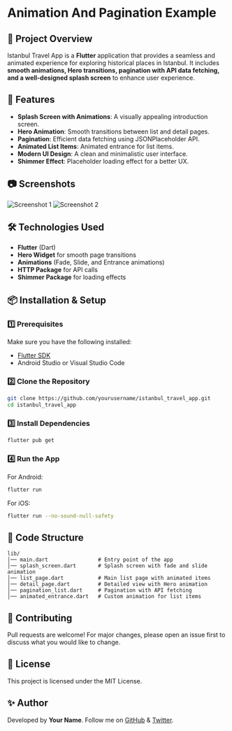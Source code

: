 # Animation And Pagination Example

## 📌 Project Overview
Istanbul Travel App is a **Flutter** application that provides a seamless and animated experience for exploring historical places in Istanbul. It includes **smooth animations, Hero transitions, pagination with API data fetching, and a well-designed splash screen** to enhance user experience.

## 🚀 Features
- **Splash Screen with Animations**: A visually appealing introduction screen.
- **Hero Animation**: Smooth transitions between list and detail pages.
- **Pagination**: Efficient data fetching using JSONPlaceholder API.
- **Animated List Items**: Animated entrance for list items.
- **Modern UI Design**: A clean and minimalistic user interface.
- **Shimmer Effect**: Placeholder loading effect for a better UX.

## 📷 Screenshots
![Screenshot 1](https://via.placeholder.com/400x800)
![Screenshot 2](https://via.placeholder.com/400x800)

## 🛠 Technologies Used
- **Flutter** (Dart)
- **Hero Widget** for smooth page transitions
- **Animations** (Fade, Slide, and Entrance animations)
- **HTTP Package** for API calls
- **Shimmer Package** for loading effects

## 📦 Installation & Setup
### 1️⃣ Prerequisites
Make sure you have the following installed:
- [Flutter SDK](https://flutter.dev/docs/get-started/install)
- Android Studio or Visual Studio Code

### 2️⃣ Clone the Repository
```bash
git clone https://github.com/yourusername/istanbul_travel_app.git
cd istanbul_travel_app
```

### 3️⃣ Install Dependencies
```bash
flutter pub get
```

### 4️⃣ Run the App
For Android:
```bash
flutter run
```
For iOS:
```bash
flutter run --no-sound-null-safety
```

## 📜 Code Structure
```
lib/
│── main.dart                # Entry point of the app
│── splash_screen.dart       # Splash screen with fade and slide animation
│── list_page.dart           # Main list page with animated items
│── detail_page.dart         # Detailed view with Hero animation
│── pagination_list.dart     # Pagination with API fetching
│── animated_entrance.dart   # Custom animation for list items
```

## 🤝 Contributing
Pull requests are welcome! For major changes, please open an issue first to discuss what you would like to change.

## 📄 License
This project is licensed under the MIT License.

## ✨ Author
Developed by **Your Name**. Follow me on [GitHub](https://github.com/yourusername) & [Twitter](https://twitter.com/yourhandle).

